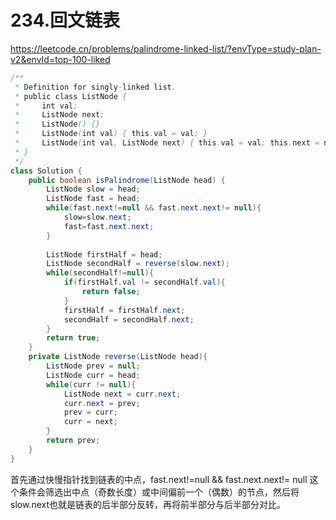 # 234.回文链表

https://leetcode.cn/problems/palindrome-linked-list/?envType=study-plan-v2&envId=top-100-liked

```java
/**
 * Definition for singly-linked list.
 * public class ListNode {
 *     int val;
 *     ListNode next;
 *     ListNode() {}
 *     ListNode(int val) { this.val = val; }
 *     ListNode(int val, ListNode next) { this.val = val; this.next = next; }
 * }
 */
class Solution {
    public boolean isPalindrome(ListNode head) {
        ListNode slow = head;
        ListNode fast = head;
        while(fast.next!=null && fast.next.next!= null){
            slow=slow.next;
            fast=fast.next.next;
        }
        
        ListNode firstHalf = head;
        ListNode secondHalf = reverse(slow.next);
        while(secondHalf!=null){
            if(firstHalf.val != secondHalf.val){
                return false;
            }
            firstHalf = firstHalf.next;
            secondHalf = secondHalf.next;
        }
        return true;
    }
    private ListNode reverse(ListNode head){
        ListNode prev = null;
        ListNode curr = head;
        while(curr != null){
            ListNode next = curr.next;
            curr.next = prev;
            prev = curr;
            curr = next;
        }
        return prev;
    }
}
```

首先通过快慢指针找到链表的中点，fast.next!=null && fast.next.next!= null 这个条件会筛选出中点（奇数长度）或中间偏前一个（偶数）的节点，然后将slow.next也就是链表的后半部分反转，再将前半部分与后半部分对比。
